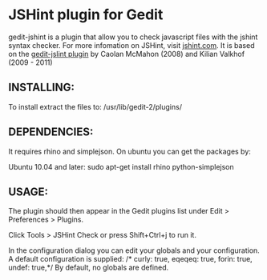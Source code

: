# JSHint plugin for Gedit
gedit-jshint is a plugin that allow you to check javascript files with the jshint syntax checker.
For more infomation on JSHint, visit [jshint.com](http://jshint.com).
It is based on the [gedit-jslint plugin](https://github.com/Kilian/gedit-jslint]) by Caolan McMahon (2008) and Kilian Valkhof (2009 - 2011)

## INSTALLING:

To install extract the files to: /usr/lib/gedit-2/plugins/

## DEPENDENCIES:

It requires rhino and simplejson. On ubuntu you can get the packages by:

Ubuntu 10.04 and later:
    sudo apt-get install rhino python-simplejson

## USAGE:

The plugin should then appear in the Gedit plugins list under Edit > Preferences > Plugins.

Click Tools > JSHint Check or press Shift+Ctrl+j to run it.

In the configuration dialog you can edit your globals and your configuration. A default configuration is supplied:
    /* curly: true, eqeqeq: true, forin: true, undef: true,*/
By default, no globals are defined.

